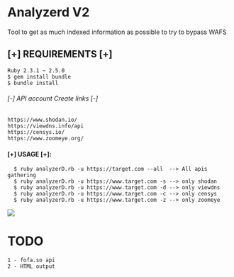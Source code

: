 # Analyzerd V2
Tool to get as much indexed information as possible to try to bypass WAFS

## [+] REQUIREMENTS [+]

```
Ruby 2.3.1 ~ 2.5.0
$ gem install bundle
$ bundle install
```

###### [-] API account Create links [-]

```
https://www.shodan.io/
https://viewdns.info/api
https://censys.io/
https://www.zoomeye.org/
```

#### [+] USAGE [+]:
```
  $ ruby analyzerD.rb -u https://target.com --all  --> All apis gathering
  $ ruby analyzerD.rb -u https://www.target.com -s --> only shodan
  $ ruby analyzerD.rb -u https://www.target.com -d --> only viewdns
  $ ruby analyzerD.rb -u https://www.target.com -c --> only censys
  $ ruby analyzerD.rb -u https://www.target.com -z --> only zoomeye
```

![](https://github.com/ghostnil/analyzerd/blob/master/analyzerd_true.gif)






# TODO

```
1 - fofa.so api
2 - HTML output
```
